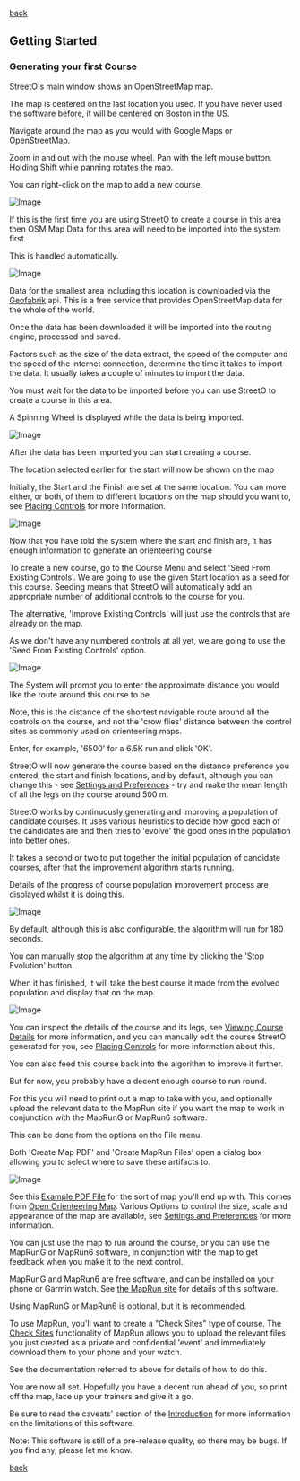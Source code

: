 [back](./index.md)

## Getting Started

### Generating your first Course

StreetO's main window shows an OpenStreetMap map.

The map is centered on the last location you used. If you have never used the software before, it will be centered on
Boston in the US.

Navigate around the map as you would with Google Maps or OpenStreetMap.

Zoom in and out with the mouse wheel. Pan with the left mouse button. Holding Shift while panning rotates the map.

You can right-click on the map to add a new course.

![Image](./doc/setstart.png)

If this is the first time you are using StreetO to create a course in this area then OSM Map Data for this area will
need to be imported into the system first.

This is handled automatically.

![Image](./doc/loadmapdata.png)

Data for the smallest area including this location is downloaded via
the [Geofabrik](https://download.geofabrik.de/index.html) api. This is a free service that provides OpenStreetMap data
for the whole of the world.

Once the data has been downloaded it will be imported into the routing engine, processed and saved.

Factors such as the size of the data extract, the speed of the computer and the speed of the internet connection,
determine the time it takes to import the data. It usually takes a couple of minutes to import the data.

You must wait for the data to be imported before you can use StreetO to create a course in this area.

A Spinning Wheel is displayed while the data is being imported.

![Image](./doc/spinner.png)

After the data has been imported you can start creating a course.

The location selected earlier for the start will now be shown on the map

Initially, the Start and the Finish are set at the same location. You can move either, or both, of them to different
locations on the map should you want to, see [Placing Controls](./PlacingControls.md) for more information.

![Image](./doc/startfinish.png)

Now that you have told the system where the start and finish are, it has enough information to generate an orienteering
course

To create a new course, go to the Course Menu and select 'Seed From Existing Controls'. We are going to use the given
Start location as a seed for this course. Seeding means that StreetO will automatically add an appropriate number of
additional controls to the course for you.

The alternative, 'Improve Existing Controls' will just use the controls that are already on the map.

As we don't have any numbered controls at all yet, we are going to use the 'Seed From Existing Controls' option.

![Image](./doc/courseseed.png)

The System will prompt you to enter the approximate distance you would like the route around this course to be.

Note, this is the distance of the shortest navigable route around all the controls on the course, and not the 'crow
flies' distance between the control sites as commonly used on orienteering maps.

Enter, for example, '6500' for a 6.5K run and click 'OK'.

StreetO will now generate the course based on the distance preference you entered, the start and finish locations, and
by default, although you can change this - see [Settings and Preferences](./SettingsAndPreferences.md#desired-average-leg-length) - try and make
the mean length of all the legs on the course around 500 m.

StreetO works by continuously generating and improving a population of candidate courses. It uses various heuristics to
decide how good each of the candidates are and then tries to 'evolve' the good ones in the population into better ones.

It takes a second or two to put together the initial population of candidate courses, after that the improvement
algorithm starts running.

Details of the progress of course population improvement process are displayed whilst it is doing this.

![Image](./doc/evolution.png)

By default, although this is also configurable, the algorithm will run for 180 seconds.

You can manually stop the algorithm at any time by clicking the 'Stop Evolution' button.

When it has finished, it will take the best course it made from the evolved population and display that on the map.

![Image](./doc/showingcourse.png)

You can inspect the details of the course and its legs, see [Viewing Course Details](./ViewCourseDetails.md) for more information,
and you can manually edit the course StreetO generated for you, see [Placing Controls](./PlacingControls.md) for more
information about this.

You can also feed this course back into the algorithm to improve it further.

But for now, you probably have a decent enough course to run round.

For this you will need to print out a map to take with you, and optionally upload the relevant data to the MapRun site
if you want the map to work in conjunction with the MapRunG or MapRun6 software.

This can be done from the options on the File menu.

Both 'Create Map PDF' and 'Create MapRun Files' open a dialog box allowing you to select where to save these artifacts
to.

![Image](./doc/getpdf.png)

See this [Example PDF File](./doc/streeto.pdf) for the sort of map you'll end up with. This comes from [Open Orienteering
Map](https://oomap.co.uk). Various Options to control the size, scale and appearance of the map are available, 
see [Settings and Preferences](./SettingsAndPreferences.md#mapping-preferences) for more information.



You can just use the map to run around the course, or you can use the MapRunG or MapRun6 software, in conjunction 
with the map to get feedback when you make it to the next control.

MapRunG and MapRun6 are free software, and can be installed on your phone or Garmin watch. 
See [the MapRun site](https://maprunners.weebly.com/) for details of this software.

Using MapRunG or MapRun6 is optional, but it is recommended.

To use MapRun, you'll want to create a "Check Sites" type of course.
The [Check Sites](https://console.maprun.net/#/check_sites_create) functionality of MapRun allows you to upload the
relevant files you just created as a private and confidential 'event' and immediately download them to your phone and your watch.

See the documentation referred to above for details of how to do this.

You are now all set. Hopefully you have a decent run ahead of you, so print off the map, lace up your trainers and give
it a go.

Be sure to read the caveats' section of the [Introduction](./Introduction.md#constraints-limitations-etc) for more information on the limitations of this software.

Note: This software is still of a pre-release quality, so there may be bugs. If you find any, please let me know.


[back](./index.md)

  